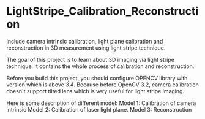 # LightStripe_Calibration_Reconstruction
Include camera intrinsic calibration, light plane calibration and reconstruction in 3D measurement using light stripe technique.

The goal of this project is to learn about 3D imaging via light stripe technique. It contains the whole process of calibration and reconstruction.

Before you build this project, you should configure OPENCV library with version which is above 3.4. Because before OpenCV 3.2, camera calibration doesn't support tilted lens which is very useful for light stripe imaging.

Here is some description of different model:
Model 1: Calibration of camera intrinsic
Model 2: Calibration of laser light plane.
Model 3: Reconstruction
